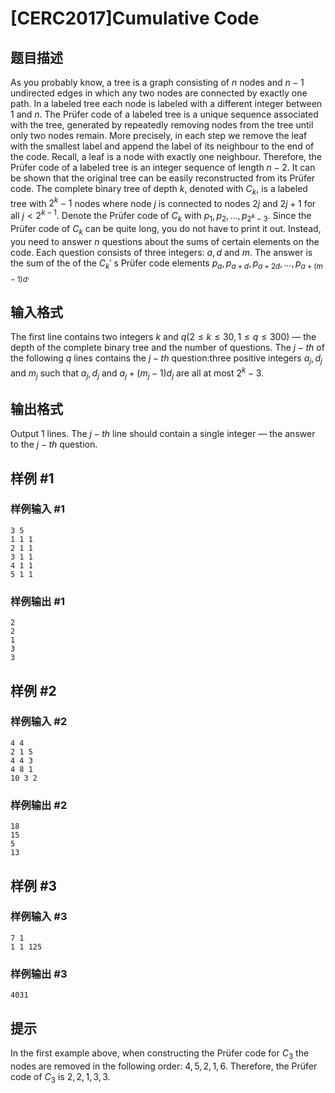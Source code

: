 # [CERC2017]Cumulative Code

## 题目描述

As you probably know, a tree is a graph consisting of $n$ nodes and $n - 1$ undirected edges in which any two nodes are connected by exactly one path. In a labeled tree each node is labeled with a different integer between $1$ and $n$.
The Prüfer code of a labeled tree is a unique sequence associated with the tree, generated by repeatedly removing nodes from the tree until only two nodes remain. More precisely, in each step we remove the leaf with the smallest label and append the label of its neighbour to the end of the code. Recall, a leaf is
a node with exactly one neighbour. Therefore, the Prüfer code of a labeled tree is an integer sequence of length $n - 2$. It can be shown that the original tree can be easily reconstructed from its Prüfer code.
The complete binary tree of depth $k$, denoted with $C_k$, is a labeled tree with $2^k - 1$ nodes where node $j$ is connected to nodes $2j$ and $2j + 1$ for all $j < 2^{k-1}$. Denote the Prüfer code of $C_k$ with $p_1,p_2,..., p_{2^k-3}$.
Since the Prüfer code of $C_k$ can be quite long, you do not have to print it out. Instead, you need to answer $n$ questions about the sums of certain elements on the code. Each question consists of three integers: $a, d$ and $m$. The answer is the sum of the of the $C_k'$ s Prüfer code elements $p_a, p_{a+d},p_{a+2d},...,p_{a+(m-1)d}$.


## 输入格式

The first line contains two integers $k$ and $q(2 \le k \le 30,1 \le q \le 300)$ — the depth of the complete binary tree and the number of questions. The $j-th$ of the following $q$ lines contains the $j-th$ question:three positive integers $a_j,d_j$ and $m_j$ such that $a_j,d_j$ and $a_j + (m_j - 1)d_j$ are all at most $2^k - 3$.


## 输出格式

Output 1 lines. The $j-th$ line should contain a single integer — the answer to the $j-th$ question.


## 样例 #1

### 样例输入 #1
```
3 5
1 1 1
2 1 1
3 1 1
4 1 1
5 1 1
```

### 样例输出 #1

```
2
2
1
3
3
```

## 样例 #2

### 样例输入 #2
```
4 4
2 1 5
4 4 3
4 8 1
10 3 2
```

### 样例输出 #2

```
18
15
5
13
```

## 样例 #3

### 样例输入 #3
```
7 1
1 1 125
```

### 样例输出 #3

```
4031
```

## 提示

In the first example above, when constructing the Prüfer code for $C_3$ the nodes are removed in the following order: $4, 5, 2, 1, 6$. Therefore, the Prüfer code of $C_3$ is $2, 2, 1, 3, 3$.

